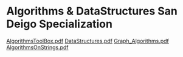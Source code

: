 # Algorithms & DataStructures San Deigo Specialization

[AlgorithmsToolBox.pdf](https://github.com/AmrElsersy/Algorithms-and-Data-Structures/files/5025749/AlgorithmsToolBox.pdf)
[DataStructures.pdf](https://github.com/AmrElsersy/Algorithms-and-Data-Structures/files/5025752/DataStructures.pdf)
[Graph_Algorithms.pdf](https://github.com/AmrElsersy/Algorithms-and-Data-Structures/files/5025751/Graph_Algorithms.pdf)
[AlgorithmsOnStrings.pdf](https://github.com/AmrElsersy/Algorithms-and-Data-Structures/files/5025747/AlgorithmsOnStrings.pdf)

